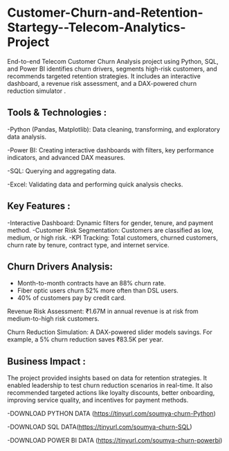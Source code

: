 # Customer-Churn-and-Retention-Startegy--Telecom-Analytics-Project
End-to-end Telecom Customer Churn Analysis project using Python, SQL, and Power BI identifies churn drivers, segments high-risk customers, and recommends targeted retention strategies. It includes an interactive dashboard, a revenue risk assessment, and a DAX-powered churn reduction simulator .

## Tools & Technologies :

-Python (Pandas, Matplotlib): Data cleaning, transforming, and exploratory data analysis.

-Power BI: Creating interactive dashboards with filters, key performance indicators, and advanced DAX measures.

-SQL: Querying and aggregating data.

-Excel: Validating data and performing quick analysis checks.

## Key Features :

-Interactive Dashboard: Dynamic filters for gender, tenure, and payment method.
-Customer Risk Segmentation: Customers are classified as low, medium, or high risk.
-KPI Tracking: Total customers, churned customers, churn rate by tenure, contract type, and internet service.

## Churn Drivers Analysis:

- Month-to-month contracts have an 88% churn rate.
- Fiber optic users churn 52% more often than DSL users.
- 40% of customers pay by credit card.

Revenue Risk Assessment: ₹1.67M in annual revenue is at risk from medium-to-high risk customers.

Churn Reduction Simulation: A DAX-powered slider models savings. For example, a 5% churn reduction saves ₹83.5K per year.

## Business Impact :

The project provided insights based on data for retention strategies. It enabled leadership to test churn reduction scenarios in real-time. It also recommended targeted actions like loyalty discounts, better onboarding, improving service quality, and incentives for payment methods.

-DOWNLOAD PYTHON DATA (https://tinyurl.com/soumya-churn-Python)

-DOWNLOAD SQL DATA(https://tinyurl.com/soumya-churn-SQL)

-DOWNLOAD POWER BI DATA (https://tinyurl.com/soumya-churn-powerbi)





